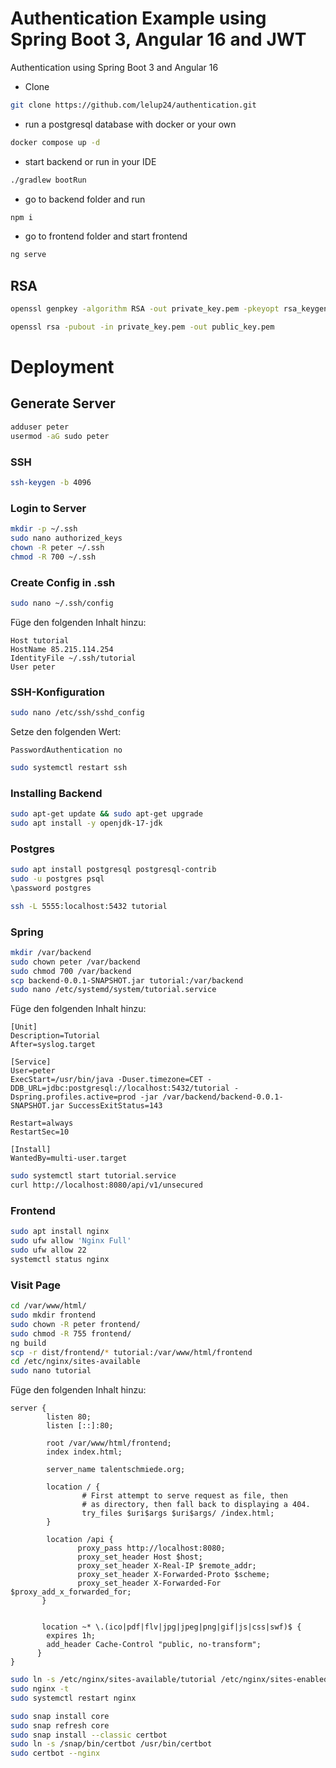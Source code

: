 # Authentication Example using Spring Boot 3, Angular 16 and JWT

Authentication using Spring Boot 3 and Angular 16

* Clone

```bash
git clone https://github.com/lelup24/authentication.git
 ```

* run a postgresql database with docker or your own

```bash
docker compose up -d
```

* start backend or run in your IDE

```bash
./gradlew bootRun
```

* go to backend folder and run

```bash
npm i
```

* go to frontend folder and start frontend

```bash
ng serve
```

## RSA

```bash
openssl genpkey -algorithm RSA -out private_key.pem -pkeyopt rsa_keygen_bits:4096
```

```bash
openssl rsa -pubout -in private_key.pem -out public_key.pem
```

# Deployment

## Generate Server

```bash
adduser peter
usermod -aG sudo peter
```

### SSH

```bash
ssh-keygen -b 4096
```

### Login to Server

```bash
mkdir -p ~/.ssh
sudo nano authorized_keys
chown -R peter ~/.ssh
chmod -R 700 ~/.ssh
```

### Create Config in .ssh

```bash
sudo nano ~/.ssh/config
```

Füge den folgenden Inhalt hinzu:

```
Host tutorial
HostName 85.215.114.254
IdentityFile ~/.ssh/tutorial
User peter
```

### SSH-Konfiguration

```bash
sudo nano /etc/ssh/sshd_config
```

Setze den folgenden Wert:

```
PasswordAuthentication no
```

```bash
sudo systemctl restart ssh
```

### Installing Backend

```bash
sudo apt-get update && sudo apt-get upgrade
sudo apt install -y openjdk-17-jdk
```

### Postgres

```bash
sudo apt install postgresql postgresql-contrib
sudo -u postgres psql
\password postgres
```

```bash
ssh -L 5555:localhost:5432 tutorial
```

### Spring

```bash
mkdir /var/backend
sudo chown peter /var/backend
sudo chmod 700 /var/backend
scp backend-0.0.1-SNAPSHOT.jar tutorial:/var/backend
sudo nano /etc/systemd/system/tutorial.service
```

Füge den folgenden Inhalt hinzu:

```
[Unit]
Description=Tutorial
After=syslog.target

[Service]
User=peter
ExecStart=/usr/bin/java -Duser.timezone=CET -DDB_URL=jdbc:postgresql://localhost:5432/tutorial -Dspring.profiles.active=prod -jar /var/backend/backend-0.0.1-SNAPSHOT.jar SuccessExitStatus=143

Restart=always
RestartSec=10

[Install]
WantedBy=multi-user.target
```

```bash
sudo systemctl start tutorial.service
curl http://localhost:8080/api/v1/unsecured
```

### Frontend

```bash
sudo apt install nginx
sudo ufw allow 'Nginx Full'
sudo ufw allow 22
systemctl status nginx
```

### Visit Page

```bash
cd /var/www/html/
sudo mkdir frontend
sudo chown -R peter frontend/
sudo chmod -R 755 frontend/
ng build
scp -r dist/frontend/* tutorial:/var/www/html/frontend
cd /etc/nginx/sites-available
sudo nano tutorial
```

Füge den folgenden Inhalt hinzu:

```nginx
server {
        listen 80;
        listen [::]:80;

        root /var/www/html/frontend;
        index index.html;

        server_name talentschmiede.org;

        location / {
                # First attempt to serve request as file, then
                # as directory, then fall back to displaying a 404.
                try_files $uri$args $uri$args/ /index.html;
        }

        location /api {
               proxy_pass http://localhost:8080;
               proxy_set_header Host $host;
               proxy_set_header X-Real-IP $remote_addr;
               proxy_set_header X-Forwarded-Proto $scheme;
               proxy_set_header X-Forwarded-For $proxy_add_x_forwarded_for;
       }


       location ~* \.(ico|pdf|flv|jpg|jpeg|png|gif|js|css|swf)$ {
        expires 1h;
        add_header Cache-Control "public, no-transform";
      }
}
```

```bash
sudo ln -s /etc/nginx/sites-available/tutorial /etc/nginx/sites-enabled/
sudo nginx -t
sudo systemctl restart nginx
```

```bash
sudo snap install core
sudo snap refresh core
sudo snap install --classic certbot
sudo ln -s /snap/bin/certbot /usr/bin/certbot
sudo certbot --nginx
```
